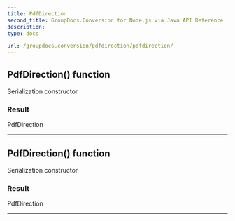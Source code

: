 ```yaml
---
title: PdfDirection
second_title: GroupDocs.Conversion for Node.js via Java API Reference
description: 
type: docs

url: /groupdocs.conversion/pdfdirection/pdfdirection/
---
```


## PdfDirection() function
Serialization constructor

### Result
PdfDirection


---


## PdfDirection() function
Serialization constructor

### Result
PdfDirection


---


